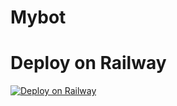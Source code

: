 # Mybot


# Deploy on Railway

[![Deploy on Railway](https://railway.app/button.svg)](https://railway.app/new/template/6Vu-wP?referralCode=1UWEzv)
